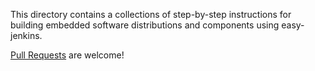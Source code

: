This directory contains a collections of step-by-step instructions for building embedded software distributions and components using easy-jenkins.

[Pull Requests](https://github.com/gmacario/easy-jenkins/pulls) are welcome!
